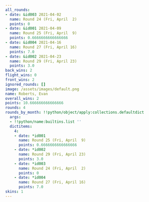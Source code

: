 ```yaml
---
all_rounds:
- date: &id003 2021-04-02
  name: Round 24 (Fri, April  2)
  points: 0
- date: &id001 2021-04-09
  name: Round 25 (Fri, April  9)
  points: 0.6666666666666666
- date: &id004 2021-04-16
  name: Round 27 (Fri, April 16)
  points: 7.0
- date: &id002 2021-04-23
  name: Round 29 (Fri, April 23)
  points: 3.0
back_wins: 2
flight_wins: 0
front_wins: 2
ignored_rounds: []
image: /assets/images/default.png
name: Roberts, Evan
overall_wins: 2
points: 10.666666666666666
rounds: 4
rounds_by_month: !!python/object/apply:collections.defaultdict
  args:
  - !!python/name:builtins.list ''
  dictitems:
    4:
    - date: *id001
      name: Round 25 (Fri, April  9)
      points: 0.6666666666666666
    - date: *id002
      name: Round 29 (Fri, April 23)
      points: 3.0
    - date: *id003
      name: Round 24 (Fri, April  2)
      points: 0
    - date: *id004
      name: Round 27 (Fri, April 16)
      points: 7.0
skins: 1
---
```

